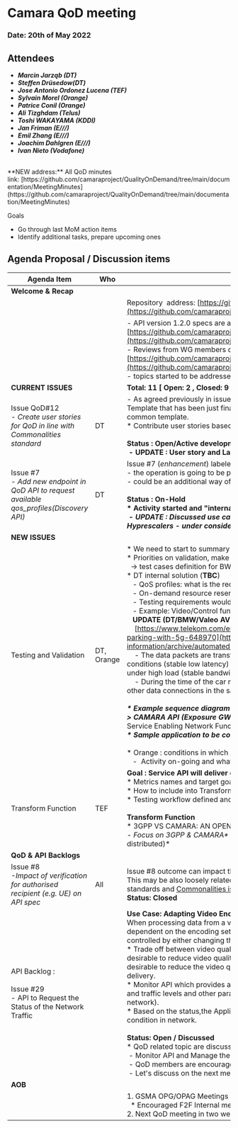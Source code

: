 # Camara QoD meeting

### Date: 20th of May 2022

## Attendees

* ***Marcin Jarząb (DT)***
* ***Steffen Drüsedow(DT)***
* ***Jose Antonio Ordonez Lucena (TEF)***
* ***Sylvain Morel (Orange)***
* ***Patrice Conil (Orange)***
* ***Ali Tizghdam (Telus)***
* ***Toshi WAKAYAMA (KDDI)***
* ***Jan Friman (E///)***
* ***Emil Zhang (E///)***
* ***Joachim Dahlgren (E///)***
* ***Ivan Nieto (Vodafone)***

<br>
**NEW address:** All QoD minutes link: [https://github.com/camaraproject/QualityOnDemand/tree/main/documentation/MeetingMinutes](https://github.com/camaraproject/QualityOnDemand/tree/main/documentation/MeetingMinutes)

Goals

* Go through last MoM action items
* Identify additional tasks, prepare upcoming ones

## Agenda Proposal / Discussion items

| Agenda Item | Who |  |
| ----------- | --- | --- |
| **Welcome & Recap** |  |  |
|  |  | <span class="s1">Repository&nbsp;&nbsp;address:<span class="Apple-converted-space">&nbsp;</span>[https://github.com/camaraproject/QualityOnDemand](https://github.com/camaraproject/QualityOnDemand)</span> |
|  |  | \- API version 1\.2\.0 specs are available at: [https://github.com/camaraproject/QualityOnDemand/tree/main/code/API\_definitions](https://github.com/camaraproject/QualityOnDemand/tree/main/code/API_definitions)<br>\- Reviews from WG members discussed and worked on using open issues:<br>[https://github.com/camaraproject/QualityOnDemand/issues](https://github.com/camaraproject/QualityOnDemand/issues) <br>\- topics started to be addressed within relevant GitHub issues \- thank you\! |
| **CURRENT ISSUES** |  | **Total: 11 [ Open: 2 , Closed: 9 ]** |
| Issue QoD#12<br>*\- Create user stories for QoD in line with Commonalities standard* | DT | - As agreed previously in issue #3, please use the Commonalities User Story Template that has been just finalized to align the QoD User Stories with the Camara common template.<br>\* Contribute user stories based on template<br><br>**Status : Open/Active development <i>*(under-review)*</i>**   <br> **- UPDATE : User story and Latency/Bandwidth API-docs under internal review** |
| Issue #7<br>*\- Add new endpoint in QoD API to request available qos\_profiles\(Discovery API\)* | DT | Issue #7 (*enhancement*) labeled as QoD-backlog due to other on-going priorities<br>\- the operation is going to be performed through discovery<br>\- could be an additional way of addressing issue \#1 \(see Vodafone's [comment](https://github.com/camaraproject/QualityOnDemand/issues/1))<br><br>**Status : On-Hold**<br>**\* Activity started and "internal" proposal being discussed**<br> <i>**\- UPDATE : Discussed use cases \(e\.g\. Network Slice\) include feedback from Hyprescalers \- under consideration**</i> |
| **NEW ISSUES** |  |  |
| Testing and Validation | DT,<br>Orange | \* We need to start to summary leassons learnt from Dev/Validate   <br>\* Priorities on validation, make some progress <br>  -> test cases definition for BW/Latency management  <br>\* DT internal solution (**TBC**)  <br>   - QoS profiles: what is the requirement  <br>   - On-demand resource reservation and numbers for UL/DL flows<br>   - Testing requirements would be easier to define and understand <br>   - Example: Video/Control function based on the solution definition. <br>   **UPDATE (DT/BMW/Valeo AVP):** <br>    [https://www.telekom.com/en/media/media-information/archive/automated-valet-parking-with-5g-648970](https://www.telekom.com/en/media/media-information/archive/automated-valet-parking-with-5g-648970)<br>    - The data packets are transferred with always the same delay even under high load conditions (stable low latency) or           the bandwidth is kept on the same level even under high load (stable bandwidth).<br>    - During the time of the car maneuvering the data connection is prioritized against other data connections in the same         mobile cell.<br>    <br><b>*\* Example sequence diagram is requested with call flows     (Terminal -> <b>*AF ->*</b> CAMARA API (Exposure GW) -> SeNF\* -> NEF/SCEF interaction )*</b>     SeNF - Service Enabling Network Function <br>***\* Sample application to be considered***<br>    <br>\* Orange : conditions in which API is called<br>   -  Activity on-going and what to expose will be discused and decided in Orange |
| Transform Function | TEF | **Goal : Service API will deliver consistent funcionality for End-users**<br>\* Metrics names and target goals <br>\* How to include into Transform Function <br>\* Testing workflow defined and included: CAMARA API / Transform / NEF <br><br>**Transform Function**       <br>\* 3GPP VS CAMARA: AN OPENAPI COMPARISON presented by TEF <br>*\- Focus on 3GPP <i>*& CAMARA*</i> API with Mappping Table presented (PPT will be distributed)* |
| **QoD & API Backlogs** |  |  |
| Issue #8<br>*-Impact of verification for authorised recipient (e.g. UE) on API spec* | All | Issue #8 outcome can impact the QoD API (e.g. GPSI id vs IP identification).<br>This may be also loosely related to Commonalities Authentication & Authorization standards and [Commonalities issue #4](https://github.com/camaraproject/WorkingGroups/issues/4)<br>**Status: Closed** |
| API Backlog : <br><br>Issue <span class="js-issue-title markdown-title" style="box-sizing: border-box;">#29</span><br>- <span class="js-issue-title markdown-title" style="box-sizing: border-box;">API to Request the Status of the Network Traffic &nbsp;</span> |  | **Use Case: Adapting Video Encoding to the Network Conditions**<br>When processing data from a video camera the bandwidth required is highly dependent on the encoding settings within the camera. The bandwidth can be controlled by either changing the resolution of the video or the encoding quality. <br>\* Trade off between video quality and delay. If the delay reaches a threshold it is more desirable to reduce video quality than to have the highest possible video quality. It is desirable to reduce the video quality if it reduces the network delay for the video delivery.<br>\* Monitor API which provides an indication of the status of the network (delay and traffic levels and other parameters that would indicate the performance of the network).<br>\* Based on the status,the Application adjusts the encoding level to best suite the condition in network. <br><br>**Status: Open / Discussed** <br>\* QoD related topic are discussed <br> - Monitor API and Manage the "parameters" <br> - QoD members are encouraged to partcipate in the discussion<br> - Let's discuss on the next meeting |
| **AOB** |  |  |
|  |  | 1\. GSMA OPG/OPAG Meetings \[24\-25\.05\] <br>  \* Encouraged F2F Internal meetings to discuss issues & ideas        <br>2\. Next QoD meeting in two weeks on the 3rd of June |
